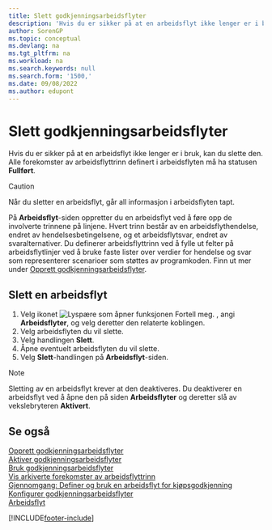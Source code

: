 ```yaml
---
title: Slett godkjenningsarbeidsflyter
description: 'Hvis du er sikker på at en arbeidsflyt ikke lenger er i bruk, kan du slette den. Alle forekomster av arbeidsflyttrinn definert i arbeidsflyten må ha statusen **Fullført**.'
author: SorenGP
ms.topic: conceptual
ms.devlang: na
ms.tgt_pltfrm: na
ms.workload: na
ms.search.keywords: null
ms.search.form: '1500,'
ms.date: 09/08/2022
ms.author: edupont
---
```

# <a name="delete-approval-workflows" />Slett godkjenningsarbeidsflyter

Hvis du er sikker på at en arbeidsflyt ikke lenger er i bruk, kan du slette den. Alle forekomster av arbeidsflyttrinn definert i arbeidsflyten må ha statusen **Fullført**.

> [!CAUTION]
> Når du sletter en arbeidsflyt, går all informasjon i arbeidsflyten tapt.

På **Arbeidsflyt**-siden oppretter du en arbeidsflyt ved å føre opp de involverte trinnene på linjene. Hvert trinn består av en arbeidsflythendelse, endret av hendelsesbetingelsene, og et arbeidsflytsvar, endret av svaralternativer. Du definerer arbeidsflyttrinn ved å fylle ut felter på arbeidsflytlinjer ved å bruke faste lister over verdier for hendelse og svar som representerer scenarioer som støttes av programkoden. Finn ut mer under [Opprett godkjenningsarbeidsflyter](across-how-to-create-workflows.md).

## <a name="delete-a-workflow" />Slett en arbeidsflyt

1. Velg ikonet ![Lyspære som åpner funksjonen Fortell meg.](media/ui-search/search_small.png "Fortell hva du vil gjøre") , angi **Arbeidsflyter**, og velg deretter den relaterte koblingen.
2. Velg arbeidsflyten du vil slette.
3. Velg handlingen **Slett**.
4. Åpne eventuelt arbeidsflyten du vil slette.
5. Velg **Slett**-handlingen på **Arbeidsflyt**-siden.

> [!NOTE]
> Sletting av en arbeidsflyt krever at den deaktiveres. Du deaktiverer en arbeidsflyt ved å åpne den på siden **Arbeidsflyter** og deretter slå av vekslebryteren **Aktivert**.

## <a name="see-also" />Se også

[Opprett godkjenningsarbeidsflyter](across-how-to-create-workflows.md)  
[Aktiver godkjenningsarbeidsflyter](across-how-to-enable-workflows.md)  
[Bruk godkjenningsarbeidsflyter](across-use-workflows.md)  
[Vis arkiverte forekomster av arbeidsflyttrinn](across-how-to-view-archived-workflow-step-instances.md)  
[Gjennomgang: Definer og bruk en arbeidsflyt for kjøpsgodkjenning](walkthrough-setting-up-and-using-a-purchase-approval-workflow.md)  
[Konfigurer godkjenningsarbeidsflyter](across-set-up-workflows.md)  
[Arbeidsflyt](across-workflow.md)  

[!INCLUDE[footer-include](includes/footer-banner.md)]
